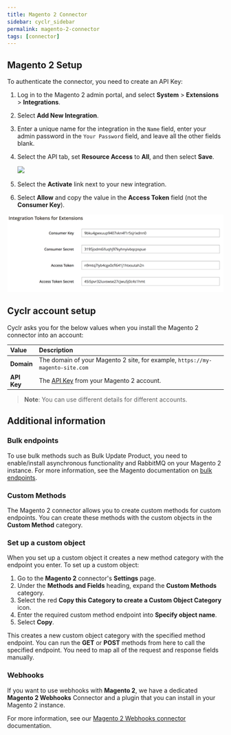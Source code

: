 ```yaml
---
title: Magento 2 Connector
sidebar: cyclr_sidebar
permalink: magento-2-connector
tags: [connector]
---
```


## Magento 2 Setup

<a name="api-key"></a>

To authenticate the connector, you need to create an API Key:

1. Log in to the Magento 2 admin portal, and select **System** > **Extensions** > **Integrations**.
2. Select **Add New Integration**.
3. Enter a unique name for the integration in the `Name` field, enter your admin password in the `Your Password` field, and leave all the other fields blank.
4. Select the API tab, set **Resource Access** to **All**, and then select **Save**.

    ![](./images/resource-access-all.png)

5. Select the **Activate** link next to your new integration.
6. Select **Allow** and copy the value in the **Access Token** field (not the **Consumer Key**). 

![](./images/integration-tokens.png)

## Cyclr account setup

Cyclr asks you for the below values when you install the Magento 2 connector into an account:

   | Value              | Description                                 |
   | :----------------- | :------------------------------------------ |
   | **Domain**         | The domain of your Magento 2 site, for example, `https://my-magento-site.com` |
   | **API Key**        | The [API Key](#api-key) from your Magento 2 account.                          |

> **Note**: You can use different details for different accounts.

## Additional information

### Bulk endpoints

To use bulk methods such as Bulk Update Product, you need to enable/install asynchronous functionality and RabbitMQ on your Magento 2 instance. For more information, see the Magento documentation on [bulk endpoints](https://devdocs.magento.com/guides/v2.4/rest/bulk-endpoints.html).

### Custom Methods

The Magento 2 connector allows you to create custom methods for custom endpoints. You can create these methods with the custom objects in the **Custom Method** category.

### Set up a custom object

When you set up a custom object it creates a new method category with the endpoint you enter. To set up a custom object:

1. Go to the **Magento 2** connector's **Settings** page.
2. Under the **Methods and Fields** heading, expand the **Custom Methods** category.
3. Select the red **Copy this Category to create a Custom Object Category** icon.
4. Enter the required custom method endpoint into **Specify object name**. 
5. Select **Copy**.

This creates a new custom object category with the specified method endpoint. You can run the **GET** or **POST** methods from here to call the specified endpoint. You need to map all of the request and response fields manually.

### Webhooks

If you want to use webhooks with **Magento 2**, we have a dedicated **Magento 2 Webhooks** Connector and a plugin that you can install in your Magento 2 instance.

For more information, see our [Magento 2 Webhooks connector](https://docs.cyclr.com/magento-2-webhooks-connector#magento-2-webhooks-setup) documentation.
